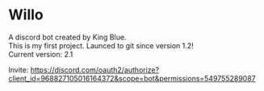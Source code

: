 # Willo
A discord bot created by King Blue.  
This is my first project. Launced to git since version 1.2!  
Current version: 2.1

Invite:
https://discord.com/oauth2/authorize?client_id=968827105016164372&scope=bot&permissions=549755289087
